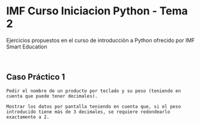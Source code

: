 # IMF Curso Iniciacion Python - Tema 2

Ejercicios propuestos en el curso de introducción a Python ofrecido por IMF Smart Education 

<br>

## Caso Práctico 1
```
Pedir el nombre de un producto por teclado y su peso (teniendo en cuenta que puede tener decimales).

Mostrar los datos por pantalla teniendo en cuenta que, si el peso introducido tiene más de 3 decimales, se requiere redondearlo exactamente a 2.
```
